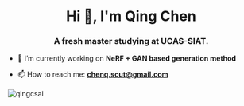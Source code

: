 <h1 align="center">Hi 👋, I'm Qing Chen</h1>
<h3 align="center">A fresh master studying at UCAS-SIAT.</h3>

- 🌱 I’m currently working on **NeRF + GAN based generation method**

- 📫 How to reach me: **chenq.scut@gmail.com**

<p>&nbsp;<img align="center" src="https://github-readme-stats.vercel.app/api?username=qingcsai&show_icons=true" alt="qingcsai" /></p>



[^_^]: <Here are some ideas to get you started>

<!--

- 🔭 I’m currently working on ...
- 🌱 I’m currently learning ...
- 👯 I’m looking to collaborate on ...
- 🤔 I’m looking for help with ...
- 💬 Ask me about ...
- 📫 How to reach me: ...
- 😄 Pronouns: ...
- ⚡ Fun fact: ...  
-->
